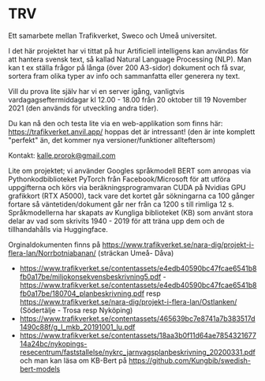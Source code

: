 # TRV
Ett samarbete mellan Trafikverket, Sweco och Umeå universitet.

I det här projektet har vi tittat på hur Artificiell intelligens kan användas för att hantera svensk text, så kallad Natural Language Processing (NLP). Man kan t ex ställa frågor på långa (över 200 A3-sidor) dokument och få svar, sortera fram olika typer av info och sammanfatta eller generera ny text.

Vill du prova lite själv har vi en server igång, vanligtvis vardagagseftermiddagar kl 12.00 - 18.00 från 20 oktober till 19 November 2021 (den används för utveckling andra tider).

Du kan nå den och testa lite via en web-applikation som finns här: https://trafikverket.anvil.app/ hoppas det är intressant! (den är inte komplett "perfekt" än, det kommer nya versioner/funktioner allteftersom)

Kontakt: kalle.prorok@gmail.com

Lite om projektet; vi använder Googles språkmodell BERT som anropas via Pythonkodbiblioteket PyTorch från Facebook/Microsoft för att utföra uppgifterna och körs via beräkningsprogramvaran CUDA på Nvidias GPU grafikkort (RTX A5000), tack vare det kortet går sökningarna ca 100 gånger fortare så väntetiden/dokument går ner från ca 1200 s till rimliga 12 s. Språkmodellerna har skapats av Kungliga biblioteket (KB) som använt stora delar av vad som skrivits 1940 - 2019 för att träna upp dem och de tillhandahålls via Huggingface.

Orginaldokumenten finns på https://www.trafikverket.se/nara-dig/projekt-i-flera-lan/Norrbotniabanan/ (sträckan Umeå- Dåva)
-  https://www.trafikverket.se/contentassets/e4edb40590bc47fcae6541b8fb0a17be/miljokonsekvensbeskrivning5.pdf
-https://www.trafikverket.se/contentassets/e4edb40590bc47fcae6541b8fb0a17be/180704_planbeskrivning.pdf
resp https://www.trafikverket.se/nara-dig/projekt-i-flera-lan/Ostlanken/ (Södertälje - Trosa resp Nyköping)
- https://www.trafikverket.se/contentassets/465639bc7e8741a7b383517d1490c88f/g_l_mkb_20191001_lu.pdf
- https://www.trafikverket.se/contentassets/18aa3b0f11d64ae785432167714a24bc/nykopings-resecentrum/faststallelse/nykrc_jarnvagsplanbeskrivning_20200331.pdf
och man kan läsa om KB-Bert på https://github.com/Kungbib/swedish-bert-models

